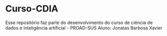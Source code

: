 # Curso-CDIA
Esse repositório faz parte do desenvolvimento do curso de ciência de dados e inteligência artificial - PROAD-SUS
Aluno: Jonatas Barbosa Xavier
